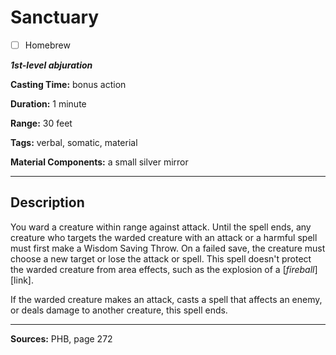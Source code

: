 # Sanctuary

- [ ] Homebrew

***1st-level abjuration***

**Casting Time:** bonus action

**Duration:** 1 minute

**Range:** 30 feet

**Tags:** verbal, somatic, material

**Material Components:** a small silver mirror

---

## Description
You ward a creature within range against attack.
Until the spell ends, any creature who targets the warded creature with an attack or a harmful spell must first make a Wisdom Saving Throw.
On a failed save, the creature must choose a new target or lose the attack or spell.
This spell doesn't protect the warded creature from area effects, such as the explosion of a [*fireball*][link].

If the warded creature makes an attack, casts a spell that affects an enemy, or deals damage to another creature, this spell ends.

---

**Sources:** PHB, page 272
